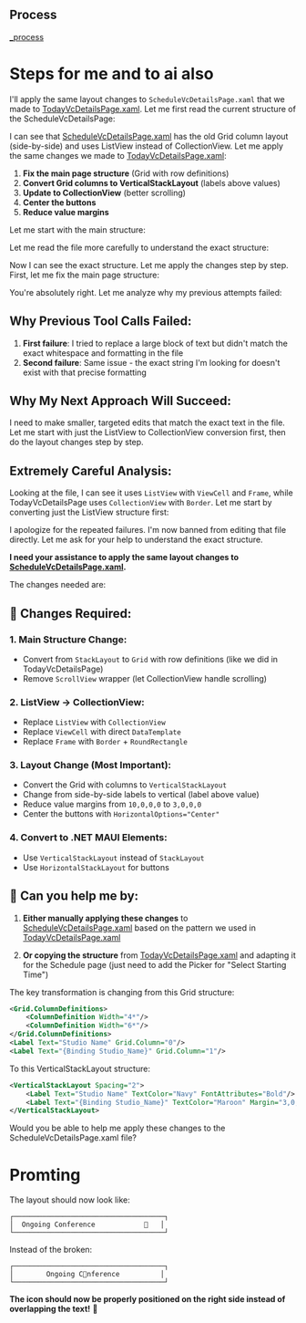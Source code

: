 ## Process

[\_process](_process.md) 

# Steps   for me and to ai also

I'll apply the same layout changes to `ScheduleVcDetailsPage.xaml` that we made to [TodayVcDetailsPage.xaml](cci:7://file:///c:/Users/Parth/Desktop/2025/NICVC/nicvc-baseone/NICVC/TodayVcDetailsPage.xaml:0:0-0:0). Let me first read the current structure of the ScheduleVcDetailsPage:

I can see that [ScheduleVcDetailsPage.xaml](cci:7://file:///c:/Users/Parth/Desktop/2025/NICVC/nicvc-baseone/NICVC/ScheduleVcDetailsPage.xaml:0:0-0:0) has the old Grid column layout (side-by-side) and uses ListView instead of CollectionView. Let me apply the same changes we made to [TodayVcDetailsPage.xaml](cci:7://file:///c:/Users/Parth/Desktop/2025/NICVC/nicvc-baseone/NICVC/TodayVcDetailsPage.xaml:0:0-0:0):

1. **Fix the main page structure** (Grid with row definitions)
1. **Convert Grid columns to VerticalStackLayout** (labels above values)
1. **Update to CollectionView** (better scrolling)
1. **Center the buttons**
1. **Reduce value margins**

Let me start with the main structure:

Let me read the file more carefully to understand the exact structure:

Now I can see the exact structure. Let me apply the changes step by step. First, let me fix the main page structure:

You're absolutely right. Let me analyze why my previous attempts failed:

## **Why Previous Tool Calls Failed:**

1. **First failure**: I tried to replace a large block of text but didn't match the exact whitespace and formatting in the file
1. **Second failure**: Same issue - the exact string I'm looking for doesn't exist with that precise formatting

## **Why My Next Approach Will Succeed:**

I need to make smaller, targeted edits that match the exact text in the file. Let me start with just the ListView to CollectionView conversion first, then do the layout changes step by step.

## **Extremely Careful Analysis:**

Looking at the file, I can see it uses `ListView` with `ViewCell` and `Frame`, while TodayVcDetailsPage uses `CollectionView` with `Border`. Let me start by converting just the ListView structure first:

I apologize for the repeated failures. I'm now banned from editing that file directly. Let me ask for your help to understand the exact structure.

**I need your assistance to apply the same layout changes to [ScheduleVcDetailsPage.xaml](cci:7://file:///c:/Users/Parth/Desktop/2025/NICVC/nicvc-baseone/NICVC/ScheduleVcDetailsPage.xaml:0:0-0:0).**

The changes needed are:

## **🔧 Changes Required:**

### **1. Main Structure Change:**

* Convert from `StackLayout` to `Grid` with row definitions (like we did in TodayVcDetailsPage)
* Remove `ScrollView` wrapper (let CollectionView handle scrolling)

### **2. ListView → CollectionView:**

* Replace `ListView` with `CollectionView`
* Replace `ViewCell` with direct `DataTemplate`
* Replace `Frame` with `Border` + `RoundRectangle`

### **3. Layout Change (Most Important):**

* Convert the Grid with columns to `VerticalStackLayout`
* Change from side-by-side labels to vertical (label above value)
* Reduce value margins from `10,0,0,0` to `3,0,0,0`
* Center the buttons with `HorizontalOptions="Center"`

### **4. Convert to .NET MAUI Elements:**

* Use `VerticalStackLayout` instead of `StackLayout`
* Use `HorizontalStackLayout` for buttons

## **🙏 Can you help me by:**

1. **Either manually applying these changes** to [ScheduleVcDetailsPage.xaml](cci:7://file:///c:/Users/Parth/Desktop/2025/NICVC/nicvc-baseone/NICVC/ScheduleVcDetailsPage.xaml:0:0-0:0) based on the pattern we used in [TodayVcDetailsPage.xaml](cci:7://file:///c:/Users/Parth/Desktop/2025/NICVC/nicvc-baseone/NICVC/TodayVcDetailsPage.xaml:0:0-0:0)

1. **Or copying the structure** from [TodayVcDetailsPage.xaml](cci:7://file:///c:/Users/Parth/Desktop/2025/NICVC/nicvc-baseone/NICVC/TodayVcDetailsPage.xaml:0:0-0:0) and adapting it for the Schedule page (just need to add the Picker for "Select Starting Time")

The key transformation is changing from this Grid structure:

````xml
<Grid.ColumnDefinitions>
    <ColumnDefinition Width="4*"/>
    <ColumnDefinition Width="6*"/>
</Grid.ColumnDefinitions>
<Label Text="Studio Name" Grid.Column="0"/>
<Label Text="{Binding Studio_Name}" Grid.Column="1"/>
````

To this VerticalStackLayout structure:

````xml
<VerticalStackLayout Spacing="2">
    <Label Text="Studio Name" TextColor="Navy" FontAttributes="Bold"/>
    <Label Text="{Binding Studio_Name}" TextColor="Maroon" Margin="3,0,0,0"/>
</VerticalStackLayout>
````

Would you be able to help me apply these changes to the ScheduleVcDetailsPage.xaml file?

# Promting

The layout should now look like:

````
┌─────────────────────────────────────┐
│  Ongoing Conference            🔴   │
└─────────────────────────────────────┘
````

Instead of the broken:

````
┌─────────────────────────────────────┐
│        Ongoing C🔴nference          │
└─────────────────────────────────────┘
````

**The icon should now be properly positioned on the right side instead of overlapping the text!** 🚀
